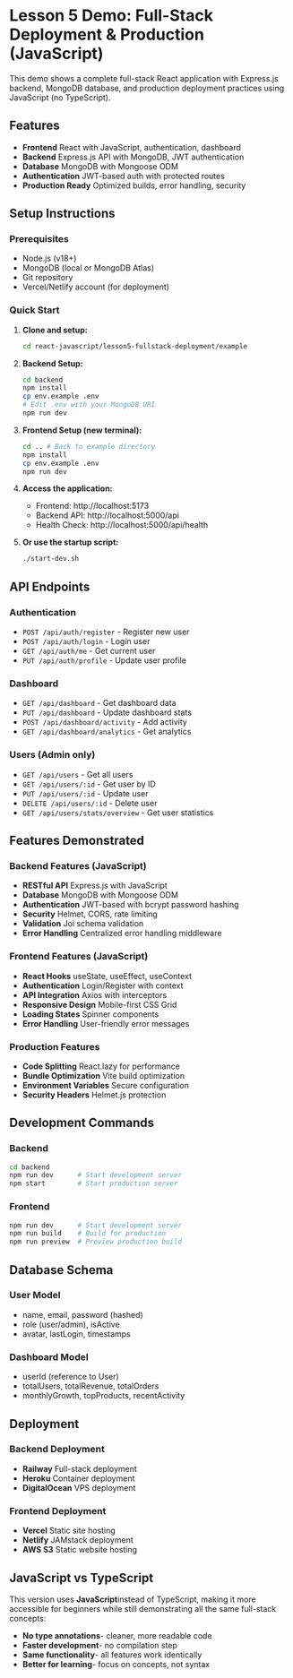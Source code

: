 # Lesson 5 Demo: Full-Stack Deployment & Production (JavaScript)

This demo shows a complete full-stack React application with Express.js backend, MongoDB database, and production deployment practices using JavaScript (no TypeScript).

## Features

- **Frontend** React with JavaScript, authentication, dashboard
- **Backend** Express.js API with MongoDB, JWT authentication
- **Database** MongoDB with Mongoose ODM
- **Authentication** JWT-based auth with protected routes
- **Production Ready** Optimized builds, error handling, security

## Setup Instructions

### Prerequisites

- Node.js (v18+)
- MongoDB (local or MongoDB Atlas)
- Git repository
- Vercel/Netlify account (for deployment)

### Quick Start

1. **Clone and setup:**
   ```bash
   cd react-javascript/lesson5-fullstack-deployment/example
   ```

2. **Backend Setup:**
   ```bash
   cd backend
   npm install
   cp env.example .env
   # Edit .env with your MongoDB URI
   npm run dev
   ```

3. **Frontend Setup (new terminal):**
   ```bash
   cd .. # Back to example directory
   npm install
   cp env.example .env
   npm run dev
   ```

4. **Access the application:**
   - Frontend: http://localhost:5173
   - Backend API: http://localhost:5000/api
   - Health Check: http://localhost:5000/api/health

5. **Or use the startup script:**
   ```bash
   ./start-dev.sh
   ```

## API Endpoints

### Authentication
- `POST /api/auth/register` - Register new user
- `POST /api/auth/login` - Login user
- `GET /api/auth/me` - Get current user
- `PUT /api/auth/profile` - Update user profile

### Dashboard
- `GET /api/dashboard` - Get dashboard data
- `PUT /api/dashboard` - Update dashboard stats
- `POST /api/dashboard/activity` - Add activity
- `GET /api/dashboard/analytics` - Get analytics

### Users (Admin only)
- `GET /api/users` - Get all users
- `GET /api/users/:id` - Get user by ID
- `PUT /api/users/:id` - Update user
- `DELETE /api/users/:id` - Delete user
- `GET /api/users/stats/overview` - Get user statistics

## Features Demonstrated

### Backend Features (JavaScript)
- **RESTful API** Express.js with JavaScript
- **Database** MongoDB with Mongoose ODM
- **Authentication** JWT-based with bcrypt password hashing
- **Security** Helmet, CORS, rate limiting
- **Validation** Joi schema validation
- **Error Handling** Centralized error handling middleware

### Frontend Features (JavaScript)
- **React Hooks** useState, useEffect, useContext
- **Authentication** Login/Register with context
- **API Integration** Axios with interceptors
- **Responsive Design** Mobile-first CSS Grid
- **Loading States** Spinner components
- **Error Handling** User-friendly error messages

### Production Features
- **Code Splitting** React.lazy for performance
- **Bundle Optimization** Vite build optimization
- **Environment Variables** Secure configuration
- **Security Headers** Helmet.js protection

## Development Commands

### Backend
```bash
cd backend
npm run dev      # Start development server
npm start        # Start production server
```

### Frontend
```bash
npm run dev      # Start development server
npm run build    # Build for production
npm run preview  # Preview production build
```

## Database Schema

### User Model
- name, email, password (hashed)
- role (user/admin), isActive
- avatar, lastLogin, timestamps

### Dashboard Model
- userId (reference to User)
- totalUsers, totalRevenue, totalOrders
- monthlyGrowth, topProducts, recentActivity

## Deployment

### Backend Deployment
- **Railway** Full-stack deployment
- **Heroku** Container deployment
- **DigitalOcean** VPS deployment

### Frontend Deployment
- **Vercel** Static site hosting
- **Netlify** JAMstack deployment
- **AWS S3** Static website hosting

## JavaScript vs TypeScript

This version uses **JavaScript**instead of TypeScript, making it more accessible for beginners while still demonstrating all the same full-stack concepts:

- **No type annotations**- cleaner, more readable code
- **Faster development**- no compilation step
- **Same functionality**- all features work identically
- **Better for learning**- focus on concepts, not syntax


